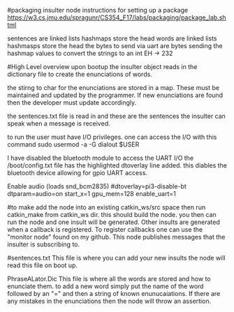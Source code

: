 #packaging insulter node
instructions for setting up a package
https://w3.cs.jmu.edu/spragunr/CS354_F17/labs/packaging/package_lab.shtml


sentences are linked lists hashmaps store the head
words are linked lists hashmasps store the head
 the bytes to send via uart are bytes sending the hashmap values to convert the strings to an int
 EH -> 232

#High Level overview
upon bootup the insulter object reads in the dictionary file to create the enunciations of words.

the stirng to char for the enunciations are stored in a map. These must be maintained and updated by the programmer. If new enunciations are found then the developer must update accordingly.

the sentences.txt file is read in and these are the sentences the insulter can speak when a message is received.

to run the user must have I/O privileges. one can access the I/O with this command
sudo usermod -a -G dialout $USER

I have disabled the bluetooth module to access the UART I/O 
the /boot/config.txt file has the highlighted dtoverlay line added.
this diables the bluetooth device allowing for gpio UART access.

Enable audio (loads snd_bcm2835)
#dtoverlay=pi3-disable-bt
dtparam=audio=on
start_x=1
gpu_mem=128
enable_uart=1

#to make
 add the node into an existing catkin_ws/src space then run catkin_make from catkin_ws dir.
 this should build the node. you then can run the node and one insult will be generated. Other insults are generated when a callback is registered. To register callbacks one can use the "monitor node" found on my github. This node publishes messages that the insulter is subscribing to.

 #sentences.txt
 This file is where you can add your new insults the node will read this file on boot up. 
 
PhraseALator.Dic
This file is where all the words are stored and how to enunciate them. to add a new word simply put the name of the word followed by an "=" and then a string of known enunucaiations. If there are any mistakes in the enunciations then the node will throw an assertion.